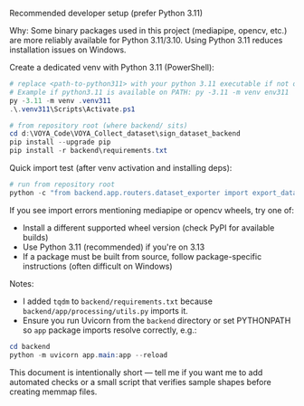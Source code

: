 Recommended developer setup (prefer Python 3.11)

Why: Some binary packages used in this project (mediapipe, opencv, etc.) are more reliably available for Python 3.11/3.10. Using Python 3.11 reduces installation issues on Windows.

Create a dedicated venv with Python 3.11 (PowerShell):

```powershell
# replace <path-to-python311> with your python 3.11 executable if not on PATH
# Example if python3.11 is available on PATH: py -3.11 -m venv env311
py -3.11 -m venv .venv311
.\.venv311\Scripts\Activate.ps1

# from repository root (where backend/ sits)
cd d:\VOYA_Code\VOYA_Collect_dataset\sign_dataset_backend
pip install --upgrade pip
pip install -r backend\requirements.txt
```

Quick import test (after venv activation and installing deps):

```powershell
# run from repository root
python -c "from backend.app.routers.dataset_exporter import export_dataset; print('dataset_exporter imported OK')"
```

If you see import errors mentioning mediapipe or opencv wheels, try one of:
- Install a different supported wheel version (check PyPI for available builds)
- Use Python 3.11 (recommended) if you're on 3.13
- If a package must be built from source, follow package-specific instructions (often difficult on Windows)

Notes:
- I added `tqdm` to `backend/requirements.txt` because `backend/app/processing/utils.py` imports it.
- Ensure you run Uvicorn from the `backend` directory or set PYTHONPATH so `app` package imports resolve correctly, e.g.:

```powershell
cd backend
python -m uvicorn app.main:app --reload
```

This document is intentionally short — tell me if you want me to add automated checks or a small script that verifies sample shapes before creating memmap files.